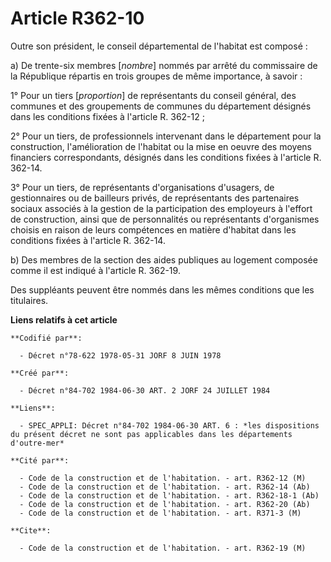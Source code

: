 # Article R362-10

Outre son président, le conseil départemental de l'habitat est composé :

a) De trente-six membres [*nombre*] nommés par arrêté du commissaire de la République répartis en trois groupes de même
importance, à savoir :

1° Pour un tiers [*proportion*] de représentants du conseil général, des communes et des groupements de communes du
département désignés dans les conditions fixées à l'article R. 362-12 ;

2° Pour un tiers, de professionnels intervenant dans le département pour la construction, l'amélioration de l'habitat ou la
mise en oeuvre des moyens financiers correspondants, désignés dans les conditions fixées à l'article R. 362-14.

3° Pour un tiers, de représentants d'organisations d'usagers, de gestionnaires ou de bailleurs privés, de représentants des
partenaires sociaux associés à la gestion de la participation des employeurs à l'effort de construction, ainsi que de
personnalités ou représentants d'organismes choisis en raison de leurs compétences en matière d'habitat dans les conditions
fixées à l'article R. 362-14.

b) Des membres de la section des aides publiques au logement composée comme il est indiqué à l'article R. 362-19.

Des suppléants peuvent être nommés dans les mêmes conditions que les titulaires.

**Liens relatifs à cet article**

	**Codifié par**:

	  - Décret n°78-622 1978-05-31 JORF 8 JUIN 1978

	**Créé par**:

	  - Décret n°84-702 1984-06-30 ART. 2 JORF 24 JUILLET 1984

	**Liens**:

	  - SPEC_APPLI: Décret n°84-702 1984-06-30 ART. 6 : *les dispositions du présent décret ne sont pas applicables dans les départements d'outre-mer*

	**Cité par**:

	  - Code de la construction et de l'habitation. - art. R362-12 (M)
	  - Code de la construction et de l'habitation. - art. R362-14 (Ab)
	  - Code de la construction et de l'habitation. - art. R362-18-1 (Ab)
	  - Code de la construction et de l'habitation. - art. R362-20 (Ab)
	  - Code de la construction et de l'habitation. - art. R371-3 (M)

	**Cite**:

	  - Code de la construction et de l'habitation. - art. R362-19 (M)
